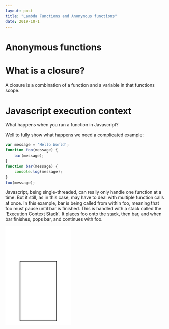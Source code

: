 ```yaml
---
layout: post
title: "Lambda Functions and Anonymous functions"
date: 2019-10-1
---
```


# Anonymous functions



# What is a closure?

A closure is a combination of a function and a variable in that functions scope. 

# Javascript execution context

What happens when you run a function in Javascript?

Well to fully show what happens we need a complicated example:

```javascript
var message = 'Hello World';
function foo(message) {
    bar(message);
}
function bar(message) {
    console.log(message);
}
foo(message);
```

Javascript, being single-threaded, can really only handle one function at a time. But it still, as in this case, may have to deal with multiple function calls at once. In this example, bar is being called from within foo, meaning that foo must pause until bar is finished. This is handled with a stack called the 'Execution Context Stack'. It places foo onto the stack, then bar, and when bar finishes, pops bar, and continues with foo.

![checking](/assets/2019-10-1-lambda-functions-anonymous-functions/js_execution_stack_graphic.gif)



